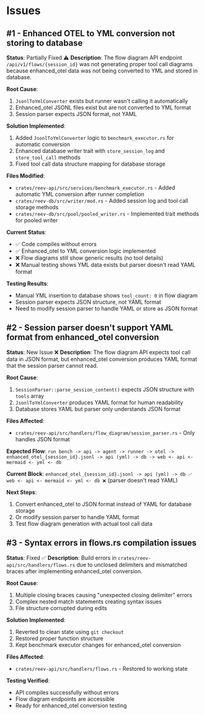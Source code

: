 # Issues

## #1 - Enhanced OTEL to YML conversion not storing to database
**Status**: Partially Fixed ⚠️
**Description**: The flow diagram API endpoint `/api/v1/flows/{session_id}` was not generating proper tool call diagrams because enhanced_otel data was not being converted to YML and stored in database.

**Root Cause**: 
1. `JsonlToYmlConverter` exists but runner wasn't calling it automatically
2. Enhanced_otel JSONL files exist but are not converted to YML format
3. Session parser expects JSON format, not YAML

**Solution Implemented**:
1. Added `JsonlToYmlConverter` logic to `benchmark_executor.rs` for automatic conversion
2. Enhanced database writer trait with `store_session_log` and `store_tool_call` methods
3. Fixed tool call data structure mapping for database storage

**Files Modified**:
- `crates/reev-api/src/services/benchmark_executor.rs` - Added automatic YML conversion after runner completion
- `crates/reev-db/src/writer/mod.rs` - Added session log and tool call storage methods
- `crates/reev-db/src/pool/pooled_writer.rs` - Implemented trait methods for pooled writer

**Current Status**:
- ✅ Code compiles without errors
- ✅ Enhanced_otel to YML conversion logic implemented
- ❌ Flow diagrams still show generic results (no tool details)
- ❌ Manual testing shows YML data exists but parser doesn't read YAML format

**Testing Results**:
- Manual YML insertion to database shows `tool_count: 0` in flow diagram
- Session parser expects JSON structure, not YAML format
- Need to modify session parser to handle YAML or store as JSON format

## #2 - Session parser doesn't support YAML format from enhanced_otel conversion
**Status**: New Issue ❌
**Description**: The flow diagram API expects tool call data in JSON format, but enhanced_otel conversion produces YAML format that the session parser cannot read.

**Root Cause**:
1. `SessionParser::parse_session_content()` expects JSON structure with `tools` array
2. `JsonlToYmlConverter` produces YAML format for human readability
3. Database stores YAML but parser only understands JSON format

**Files Affected**:
- `crates/reev-api/src/handlers/flow_diagram/session_parser.rs` - Only handles JSON format

**Expected Flow**:
`run bench -> api -> agent -> runner -> otel -> enhanced_otel_{session_id}.jsonl -> api (yml) -> db -> web <- api <- mermaid <- yml <- db`

**Current Block**:
`enhanced_otel_{session_id}.jsonl -> api (yml) -> db ✅`
`web <- api <- mermaid <- yml <- db ❌` (parser doesn't read YAML)

**Next Steps**:
1. Convert enhanced_otel to JSON format instead of YAML for database storage
2. Or modify session parser to handle YAML format
3. Test flow diagram generation with actual tool call data

## #3 - Syntax errors in flows.rs compilation issues
**Status**: Fixed ✅
**Description**: Build errors in `crates/reev-api/src/handlers/flows.rs` due to unclosed delimiters and mismatched braces after implementing enhanced_otel conversion.

**Root Cause**:
1. Multiple closing braces causing "unexpected closing delimiter" errors
2. Complex nested match statements creating syntax issues
3. File structure corrupted during edits

**Solution Implemented**:
1. Reverted to clean state using `git checkout`
2. Restored proper function structure
3. Kept benchmark executor changes for enhanced_otel conversion

**Files Affected**:
- `crates/reev-api/src/handlers/flows.rs` - Restored to working state

**Testing Verified**:
- API compiles successfully without errors
- Flow diagram endpoints are accessible
- Ready for enhanced_otel conversion testing

